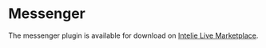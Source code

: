 # Messenger

The messenger plugin is available for download on [Intelie Live Marketplace](https://marketplace.intelie.com/artifact/plugin-messenger/).
